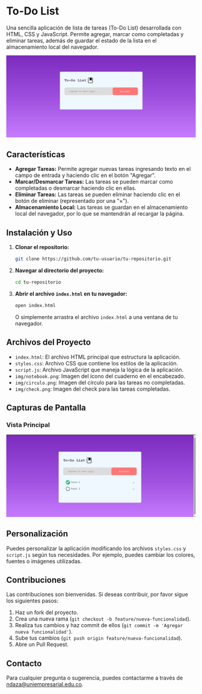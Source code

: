 # To-Do List

Una sencilla aplicación de lista de tareas (To-Do List) desarrollada con HTML, CSS y JavaScript. Permite agregar, marcar como completadas y eliminar tareas, además de guardar el estado de la lista en el almacenamiento local del navegador.

![Vista de la aplicación](./img/vista.jpeg)



## Características

- **Agregar Tareas:** Permite agregar nuevas tareas ingresando texto en el campo de entrada y haciendo clic en el botón "Agregar".
- **Marcar/Desmarcar Tareas:** Las tareas se pueden marcar como completadas o desmarcar haciendo clic en ellas.
- **Eliminar Tareas:** Las tareas se pueden eliminar haciendo clic en el botón de eliminar (representado por una "×").
- **Almacenamiento Local:** Las tareas se guardan en el almacenamiento local del navegador, por lo que se mantendrán al recargar la página.

## Instalación y Uso

1. **Clonar el repositorio:**
   ```bash
   git clone https://github.com/tu-usuario/tu-repositorio.git
   ```

2. **Navegar al directorio del proyecto:**
   ```bash
   cd tu-repositorio
   ```

3. **Abrir el archivo `index.html` en tu navegador:**
   ```bash
   open index.html
   ```
   O simplemente arrastra el archivo `index.html` a una ventana de tu navegador.

## Archivos del Proyecto

- `index.html`: El archivo HTML principal que estructura la aplicación.
- `styles.css`: Archivo CSS que contiene los estilos de la aplicación.
- `script.js`: Archivo JavaScript que maneja la lógica de la aplicación.
- `img/notebook.png`: Imagen del ícono del cuaderno en el encabezado.
- `img/circulo.png`: Imagen del círculo para las tareas no completadas.
- `img/check.png`: Imagen del check para las tareas completadas.

## Capturas de Pantalla

### Vista Principal

![Vista de la aplicación](./img/completa.jpeg)


## Personalización

Puedes personalizar la aplicación modificando los archivos `styles.css` y `script.js` según tus necesidades. Por ejemplo, puedes cambiar los colores, fuentes o imágenes utilizadas.

## Contribuciones

Las contribuciones son bienvenidas. Si deseas contribuir, por favor sigue los siguientes pasos:

1. Haz un fork del proyecto.
2. Crea una nueva rama (`git checkout -b feature/nueva-funcionalidad`).
3. Realiza tus cambios y haz commit de ellos (`git commit -m 'Agregar nueva funcionalidad'`).
4. Sube tus cambios (`git push origin feature/nueva-funcionalidad`).
5. Abre un Pull Request.


## Contacto

Para cualquier pregunta o sugerencia, puedes contactarme a través de [ndaza@uniempresarial.edu.co](mailto:ndaza@uniempresarial.edu.co).
